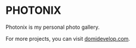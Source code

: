 # PHOTONIX

Photonix is my personal photo gallery.

For more projects, you can visit [domidevelop.com](https://domidevelop.com).
